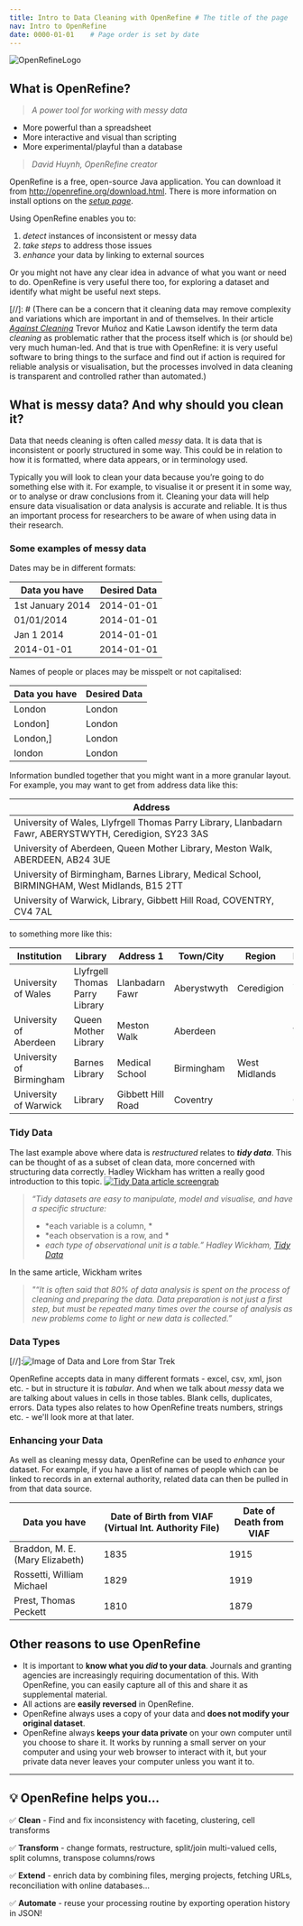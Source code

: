```yaml
---
title: Intro to Data Cleaning with OpenRefine # The title of the page
nav: Intro to OpenRefine
date: 0000-01-01    # Page order is set by date
---
```

![OpenRefineLogo](https://upload.wikimedia.org/wikipedia/commons/b/bd/OpenRefine_logo_%282018-present%29.svg)

## What is OpenRefine?
> *A power tool for working with messy data*   
* More powerful than a spreadsheet
* More interactive and visual than scripting
* More experimental/playful than a database
>
> _David Huynh, OpenRefine creator_

OpenRefine is a free, open-source Java application. You can download it from <http://openrefine.org/download.html>. There is more information on install options on the [_setup page_](setup.md).

Using OpenRefine enables you to:
1. _detect_ instances of inconsistent or messy data
2. _take steps_ to address those issues
3. _enhance_ your data by linking to external sources

Or you might not have any clear idea in advance of what you want or need to do. OpenRefine is very useful there too, for exploring a dataset and identify what might be useful next steps.

[//]: # (There can be a concern that it cleaning data may remove complexity and variations which are important in and of themselves. In their article [_Against Cleaning_](https://dhdebates.gc.cuny.edu/read/untitled-f2acf72c-a469-49d8-be35-67f9ac1e3a60/section/07154de9-4903-428e-9c61-7a92a6f22e51) Trevor Mu&#241;oz and Katie Lawson identify the term data _cleaning_ as problematic rather that the process itself which is (or should be) very much human-led. And that is true with OpenRefine: it is very useful software to bring things to the surface and find out if action is required for reliable analysis or visualisation, but the processes involved in data cleaning is transparent and controlled rather than automated.)

## What is messy data? And why should you clean it?

Data that needs cleaning is often called _messy_ data. It is data that is inconsistent or poorly structured in some way. This could be in relation to how it is formatted, where data appears, or in terminology used.

Typically you will look to clean your data because you’re going to do something else with it. For example, to visualise it or present it in some way, or to analyse or draw conclusions from it. Cleaning your data will help ensure data visualisation or data analysis is accurate and reliable. It is thus an important process for researchers to be aware of when using data in their research.

### Some examples of messy data

Dates may be in different formats:

| Data you have    | Desired Data |
| ---------------- | ------------ |
| 1st January 2014 | 2014-01-01   |
| 01/01/2014       | 2014-01-01   |
| Jan 1 2014       | 2014-01-01   |
| 2014-01-01       | 2014-01-01   |

Names of people or places may be misspelt or not capitalised:

| Data you have    | Desired Data |
| ---------------- | ------------ |
| London           | London       |
| London]          | London       |
| London,]         | London       |
| london           | London       |

Information bundled together that you might want in a more granular layout. For example, you may want to get from address data like this:

| Address |
| ------- |
| University of Wales, Llyfrgell Thomas Parry Library, Llanbadarn Fawr, ABERYSTWYTH, Ceredigion, SY23 3AS |
| University of Aberdeen, Queen Mother Library, Meston Walk, ABERDEEN, AB24 3UE	|
| University of Birmingham, Barnes Library, Medical School, BIRMINGHAM, West Midlands, B15 2TT |
| University of Warwick, Library, Gibbett Hill Road, COVENTRY, CV4 7AL |

to something more like this:

| Institution	             | Library                        | Address 1         | Town/City   | Region        | Postcode |
| ------------------------ | ------------------------------ | ----------------- | ----------- | ------------- | ---------|
| University of Wales	     | Llyfrgell Thomas Parry Library | Llanbadarn Fawr   | Aberystwyth | Ceredigion    | SY23 3AS |
| University of Aberdeen   | Queen Mother Library           | Meston Walk       | Aberdeen    |               | AB24 3UE |
| University of Birmingham | Barnes Library                 | Medical School    | Birmingham  | West Midlands | B15 2TT  |
| University of Warwick    | Library                        | Gibbett Hill Road | Coventry    |               | CV4 7AL  |

### Tidy Data

The last example above where data is *restructured* relates to _**tidy data**_. This can be thought of as a subset of clean data, more concerned with structuring data correctly. Hadley Wickham has written a really good introduction to this topic.
[![Tidy Data article screengrab](assets/images/TidyDataArticle.png)](https://vita.had.co.nz/papers/tidy-data.pdf)

> *“Tidy datasets are easy to manipulate, model and visualise, and have a specific structure:*
> - *each variable is a column, *
> - *each observation is a row, and *
> - *each type of observational unit is a table.”*
> *Hadley Wickham, [Tidy Data](https://vita.had.co.nz/papers/tidy-data.pdf)*

In the same article, Wickham writes
> *"“It is often said that 80% of data analysis is spent on the process of cleaning and preparing the data.*
> *Data preparation is not just a first step, but must be repeated many times over the course of analysis as new problems come to light or new data is collected.”*

### Data Types

[//]:![Image of Data and Lore from Star Trek](assets/images/ManyTypesOfData.png)

OpenRefine accepts data in many different formats - excel, csv, xml, json etc. -  but in structure it is *tabular*. And when we talk about *messy* data we are talking about values in cells in those tables. Blank cells, duplicates, errors. Data types also relates to how OpenRefine treats numbers, strings etc. - we'll look more at that later.

### Enhancing your Data

As well as cleaning messy data, OpenRefine can be used to _enhance_ your dataset. For example, if you have a list of names of people which can be linked to records in an external authority, related data can then be pulled in from that data source.

| Data you have | Date of Birth from VIAF (Virtual Int. Authority File) | Date of Death from VIAF |
| ------------- | ----------------------------------------------------- | ----------------------- |
| Braddon, M. E. (Mary Elizabeth) |                                1835 |                    1915 |
| Rossetti, William Michael |                                      1829 |                    1919 |
| Prest, Thomas Peckett |                                          1810 |                    1879 |

## Other reasons to use OpenRefine

- It is important to **know what you *did* to your data**. Journals and granting agencies are increasingly requiring documentation of this. With OpenRefine, you can easily capture all of this and share it as supplemental material.
- All actions are **easily reversed** in OpenRefine.
- OpenRefine always uses a copy of your data and **does not modify your original dataset**.
- OpenRefine always **keeps your data private** on your own computer until you choose to share it. It works by running a small server on your computer and using your web browser to interact with it, but your private data never leaves your computer unless you want it to.

---------------

## 💡 OpenRefine helps you...

✅ **Clean** - Find and fix inconsistency with faceting, clustering, cell transforms

✅ **Transform** - change formats, restructure, split/join multi-valued cells, split columns, transpose columns/rows

✅ **Extend** - enrich data by combining files, merging projects, fetching URLs, reconciliation with online databases…

✅ **Automate** - reuse your processing routine by exporting operation history in JSON!